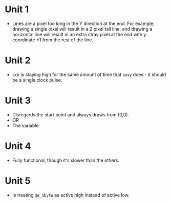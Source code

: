 # Unit 1
- Lines are a pixel too long in the Y direction at the end. For example, drawing a single pixel will result in a 2 pixel tall line, and drawing a horizontal line will result in an extra stray pixel at the end with y coordinate +1 from the rest of the line.

# Unit 2
- `ack` is staying high for the same amount of time that `busy` does - it should be a single clock pulse.

# Unit 3
- Disregards the start point and always draws from (0,0).
- OR
- The variable 

# Unit 4
- Fully functional, though it's slower than the others.

# Unit 5
- Is treating `de_nbyte` as active high instead of active low.